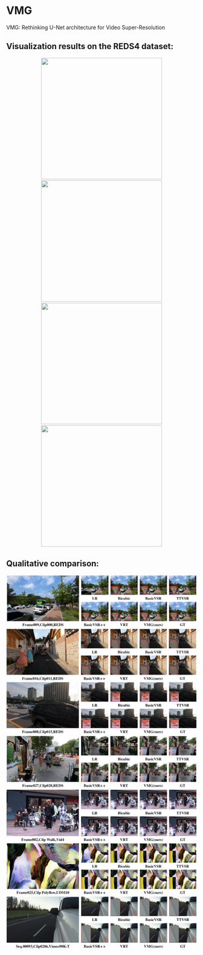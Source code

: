 # VMG
VMG: Rethinking U-Net architecture for Video Super-Resolution

## Visualization results on the REDS4 dataset:
<div align=center>
<img src="https://github.com/EasyVision-Ton/Visualization/blob/main/REDS4-000.gif" width="320" height="320"> <img src="https://github.com/EasyVision-Ton/Visualization/blob/main/REDS4-011.gif" width="320" height="320" />
</div>
<div align=center>
<img src="https://github.com/EasyVision-Ton/Visualization/blob/main/REDS4-015.gif" width="320" height="320"> <img src="https://github.com/EasyVision-Ton/Visualization/blob/main/REDS4-020.gif" width="320" height="320" />
</div>

## Qualitative comparison:
![image](https://github.com/EasyVision-Ton/Visualization/blob/main/REDS4_000.png)
![image](https://github.com/EasyVision-Ton/Visualization/blob/main/REDS4_011.png)
![image](https://github.com/EasyVision-Ton/Visualization/blob/main/REDS4_015.png)
![image](https://github.com/EasyVision-Ton/Visualization/blob/main/REDS4_020.png)
![image](https://github.com/EasyVision-Ton/Visualization/blob/main/Vid4.png)
![image](https://github.com/EasyVision-Ton/Visualization/blob/main/Udm10.png)
![image](https://github.com/EasyVision-Ton/Visualization/blob/main/Vimeo90K-T.png)

